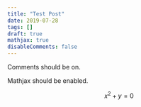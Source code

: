 ```yaml
---
title: "Test Post"
date: 2019-07-28
tags: []
draft: true
mathjax: true
disableComments: false
---
```


Comments should be on.

Mathjax should be enabled.

$$x^2+y=0$$
